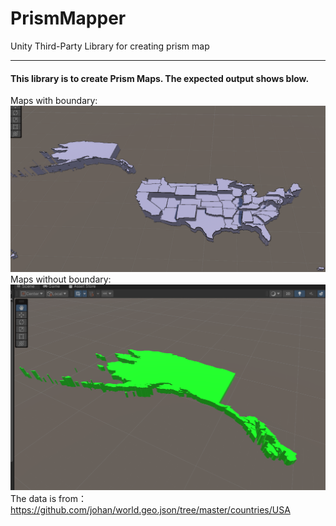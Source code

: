 # PrismMapper


Unity Third-Party Library for creating prism map

-------------
#### This library is to create Prism Maps. The expected output shows blow.

Maps with boundary:
![example_1](Examples/example_1.png "example_1")
Maps without boundary:
![example_2](Examples/example_2.png "example_2")
The data is from：<https://github.com/johan/world.geo.json/tree/master/countries/USA>
